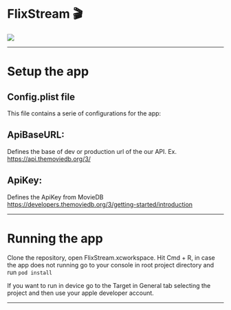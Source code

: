 
# FlixStream 🎬
![](http://i.imgur.com/OUkLi.gif)

------------------------------------------
# Setup the app

## Config.plist file
This file contains a serie of configurations for the app:

## ApiBaseURL: 
Defines the base of dev or production url of the our API. 
Ex. https://api.themoviedb.org/3/

## ApiKey: 
Defines the ApiKey from MovieDB
https://developers.themoviedb.org/3/getting-started/introduction


------------------------------------------

# Running the app

Clone the repository, open FlixStream.xcworkspace. Hit Cmd + R, in case the app does not running go to your console in root project directory and run `pod install`

If you want to run in device go to the Target in General tab selecting the project and then use your apple developer account. 

------------------------------------------
